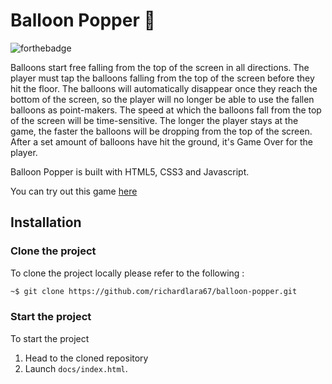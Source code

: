 # Balloon Popper 🧩

![forthebadge](https://forthebadge.com/images/badges/built-with-love.svg)

Balloons start free falling from the top of the screen in all directions. The player must tap the balloons falling from the top of the screen before they hit the floor. The balloons will automatically disappear once they reach the bottom of the screen, so the player will no longer be able to use the fallen balloons as point-makers. The speed at which the balloons fall from the top of the screen will be time-sensitive. The longer the player stays at the game, the faster the balloons will be dropping from the top of the screen. After a set amount of balloons have hit the ground, it's Game Over for the player. 

Balloon Popper is built with HTML5, CSS3 and Javascript.

You can try out this game [here](https://richardlara67.github.io/balloon-popper/)

## Installation

### Clone the project

To clone the project locally please refer to the following :

```bash
~$ git clone https://github.com/richardlara67/balloon-popper.git
```

### Start the project

To start the project

1. Head to the cloned repository
2. Launch `docs/index.html`.
